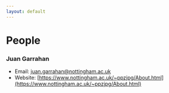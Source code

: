 ```yaml
---
layout: default
---
```

# People
### Juan Garrahan
* Email: juan.garrahan@nottingham.ac.uk
* Website: [https://www.nottingham.ac.uk/~ppzjpg/About.html](https://www.nottingham.ac.uk/~ppzjpg/About.html)
